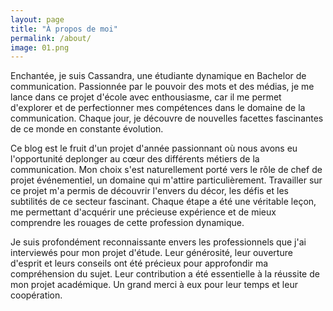 ```yaml
---
layout: page
title: "À propos de moi"
permalink: /about/
image: 01.png
---
```


Enchantée, je suis Cassandra, une étudiante dynamique en Bachelor de communication. Passionnée par le pouvoir des mots et des médias, je me lance dans ce projet d'école avec enthousiasme, car il me permet d'explorer et de perfectionner mes compétences dans le domaine de la communication. Chaque jour, je découvre de nouvelles facettes fascinantes de ce monde en constante évolution.

Ce blog est le fruit d'un projet d'année passionnant où nous avons eu l'opportunité deplonger au cœur des différents métiers de la communication. Mon choix s'est naturellement porté vers le rôle de chef de projet événementiel, un domaine qui m'attire particulièrement. Travailler sur ce projet m'a permis de découvrir l'envers du décor, les défis et les subtilités de ce secteur fascinant. Chaque étape a été une véritable leçon, me permettant d'acquérir une précieuse expérience et de mieux comprendre les rouages de cette profession dynamique.

Je suis profondément reconnaissante envers les professionnels  que j'ai interviewés pour mon projet d'étude. Leur générosité, leur ouverture d'esprit et leurs conseils ont été précieux pour approfondir ma compréhension du sujet. Leur contribution a été essentielle à la réussite de mon projet académique. Un grand merci à eux pour leur temps et leur coopération.